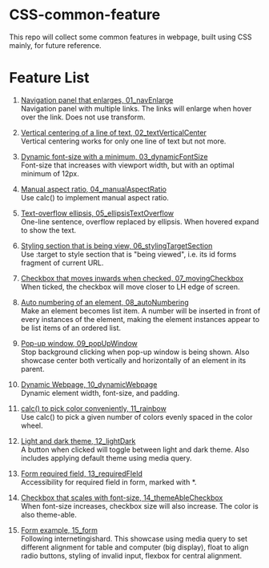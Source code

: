 # CSS-common-feature

This repo will collect some common features in webpage, built using CSS mainly,
for future reference.  

# Feature List

1. <ins>Navigation panel that enlarges, 01_navEnlarge</ins>   
Navigation panel with multiple links. The links will enlarge when hover over the
link. Does not use transform.  

2. <ins>Vertical centering of a line of text, 02_textVerticalCenter</ins>  
Vertical centering works for only one line of text but not more.  

3. <ins>Dynamic font-size with a minimum, 03_dynamicFontSize</ins>  
Font-size that increases with viewport width, but with an optimal minimum of
12px.  

4. <ins>Manual aspect ratio, 04_manualAspectRatio</ins>  
Use calc() to implement manual aspect ratio.  

5. <ins>Text-overflow ellipsis, 05_ellipsisTextOverflow</ins>  
One-line sentence, overflow replaced by ellipsis. When hovered expand to show
the text.  

6. <ins>Styling section that is being view, 06_stylingTargetSection</ins>  
Use :target to style section that is "being viewed", i.e. its id forms fragment
of current URL.  

7. <ins>Checkbox that moves inwards when checked, 07_movingCheckbox</ins>  
When ticked, the checkbox will move closer to LH edge of screen.  

8. <ins>Auto numbering of an element, 08_autoNumbering</ins>  
Make an element becomes list item. A number will be inserted in front of every
instances of the element, making the element instances appear to be list items
of an ordered list.  

9. <ins>Pop-up window, 09_popUpWindow</ins>  
Stop background clicking when pop-up window is being shown. Also showcase center
both vertically and horizontally of an element in its parent.  

10. <ins>Dynamic Webpage, 10_dynamicWebpage</ins>  
Dynamic element width, font-size, and padding.  

11. <ins>calc() to pick color conveniently, 11_rainbow</ins>  
Use calc() to pick a given number of colors evenly spaced in the color wheel.  

12. <ins>Light and dark theme, 12_lightDark</ins>  
A button when clicked will toggle between light and dark theme. Also includes
applying default theme using media query.  

13. <ins>Form required field, 13_requiredFIeld</ins>  
Accessibility for required field in form, marked with *.  

14. <ins>Checkbox that scales with font-size, 14_themeAbleCheckbox</ins>  
When font-size increases, checkbox size will also increase. The color is also
theme-able.  

15. <ins>Form example, 15_form</ins>  
Following internetingishard. This showcase using media query to set different
alignment for table and computer (big display), float to align radio buttons,
styling of invalid input, flexbox for central alignment.  